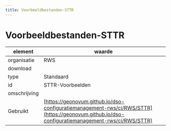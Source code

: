 ```yaml
---
title: Voorbeeldbestanden-STTR
---
```


# Voorbeeldbestanden-STTR

|element|waarde|
|-----|------|
| organisatie  |RWS|
| download  | [](<>)|
| type  |Standaard|
| id  |STTR-Voorbeelden|
| omschrijving  ||
| Gebruikt|[https://geonovum.github.io/dso-configuratiemanagement-rws/ci/RWS/STTR](https://geonovum.github.io/dso-configuratiemanagement-rws/ci/RWS/STTR)|

